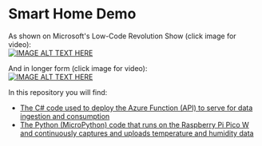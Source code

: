 # Smart Home Demo
As shown on Microsoft's Low-Code Revolution Show (click image for video):  
[![IMAGE ALT TEXT HERE](https://img.youtube.com/vi/v0mPmCw5yl0/0.jpg)](https://www.youtube.com/watch?v=v0mPmCw5yl0)

And in longer form (click image for video):  
[![IMAGE ALT TEXT HERE](https://img.youtube.com/vi/BYmdi3mYHhM/0.jpg)](https://www.youtube.com/watch?v=BYmdi3mYHhM)
  
In this repository you will find:
- [The C# code used to deploy the Azure Function (API) to serve for data ingestion and consumption](./src/api/)
- [The Python (MicroPython) code that runs on the Raspberry Pi Pico W and continuously captures and uploads temperature and humidity data](./src/rpi/)